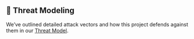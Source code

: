 ## 🔐 Threat Modeling

We’ve outlined detailed attack vectors and how this project defends against them in our [Threat Model](Impt_Docs/threat_model.md).
